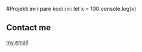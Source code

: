#Projekti im i pare
kodi i ri:
let x = 100
console.log(x)
## **Contact me**

[my.email](mailto:saitienea@.com)